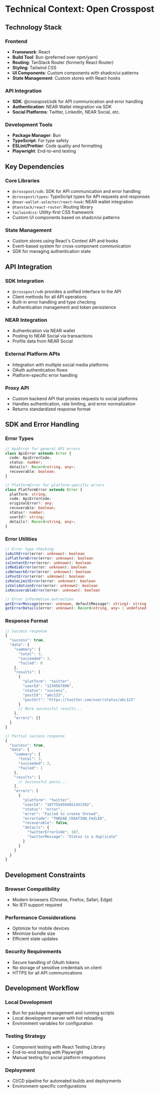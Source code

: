 # Technical Context: Open Crosspost

## Technology Stack

### Frontend

- **Framework**: React
- **Build Tool**: Bun (preferred over npm/yarn)
- **Routing**: TanStack Router (formerly React Router)
- **Styling**: Tailwind CSS
- **UI Components**: Custom components with shadcn/ui patterns
- **State Management**: Custom stores with React hooks

### API Integration

- **SDK**: @crosspost/sdk for API communication and error handling
- **Authentication**: NEAR Wallet integration via SDK
- **Social Platforms**: Twitter, LinkedIn, NEAR Social, etc.

### Development Tools

- **Package Manager**: Bun
- **TypeScript**: For type safety
- **ESLint/Prettier**: Code quality and formatting
- **Playwright**: End-to-end testing

## Key Dependencies

### Core Libraries

- `@crosspost/sdk`: SDK for API communication and error handling
- `@crosspost/types`: TypeScript types for API requests and responses
- `@near-wallet-selector/react-hook`: NEAR wallet integration
- `@tanstack/react-router`: Routing library
- `tailwindcss`: Utility-first CSS framework
- Custom UI components based on shadcn/ui patterns

### State Management

- Custom stores using React's Context API and hooks
- Event-based system for cross-component communication
- SDK for managing authentication state

## API Integration

### SDK Integration

- `@crosspost/sdk` provides a unified interface to the API
- Client methods for all API operations
- Built-in error handling and type checking
- Authentication management and token persistence

### NEAR Integration

- Authentication via NEAR wallet
- Posting to NEAR Social via transactions
- Profile data from NEAR Social

### External Platform APIs

- Integration with multiple social media platforms
- OAuth authentication flows
- Platform-specific error handling

### Proxy API

- Custom backend API that proxies requests to social platforms
- Handles authentication, rate limiting, and error normalization
- Returns standardized response format

## SDK and Error Handling

### Error Types

```typescript
// ApiError for general API errors
class ApiError extends Error {
  code: ApiErrorCode;
  status: number;
  details?: Record<string, any>;
  recoverable: boolean;
}

// PlatformError for platform-specific errors
class PlatformError extends Error {
  platform: string;
  code: ApiErrorCode;
  originalError?: any;
  recoverable: boolean;
  status?: number;
  userId?: string;
  details?: Record<string, any>;
}
```

### Error Utilities

```typescript
// Error type checking
isAuthError(error: unknown): boolean
isPlatformError(error: unknown): boolean
isContentError(error: unknown): boolean
isMediaError(error: unknown): boolean
isNetworkError(error: unknown): boolean
isPostError(error: unknown): boolean
isRateLimitError(error: unknown): boolean
isValidationError(error: unknown): boolean
isRecoverableError(error: unknown): boolean

// Error information extraction
getErrorMessage(error: unknown, defaultMessage?: string): string
getErrorDetails(error: unknown): Record<string, any> | undefined
```

### Response Format

```typescript
// Success response
{
  "success": true,
  "data": {
    "summary": {
      "total": 3,
      "succeeded": 3,
      "failed": 0
    },
    "results": [
      {
        "platform": "twitter",
        "userId": "1234567890",
        "status": "success",
        "postId": "abc123",
        "postUrl": "https://twitter.com/user/status/abc123"
      }
      // More successful results...
    ],
    "errors": []
  }
}

// Partial success response
{
  "success": true,
  "data": {
    "summary": {
      "total": 3,
      "succeeded": 2,
      "failed": 1
    },
    "results": [
      // Successful posts...
    ],
    "errors": [
      {
        "platform": "twitter",
        "userId": "1877554594651451392",
        "status": "error",
        "error": "Failed to create thread",
        "errorCode": "THREAD_CREATION_FAILED",
        "recoverable": false,
        "details": {
          "twitterErrorCode": 187,
          "twitterMessage": "Status is a duplicate"
        }
      }
    ]
  }
}
```

## Development Constraints

### Browser Compatibility

- Modern browsers (Chrome, Firefox, Safari, Edge)
- No IE11 support required

### Performance Considerations

- Optimize for mobile devices
- Minimize bundle size
- Efficient state updates

### Security Requirements

- Secure handling of OAuth tokens
- No storage of sensitive credentials on client
- HTTPS for all API communications

## Development Workflow

### Local Development

- Bun for package management and running scripts
- Local development server with hot reloading
- Environment variables for configuration

### Testing Strategy

- Component testing with React Testing Library
- End-to-end testing with Playwright
- Manual testing for social platform integrations

### Deployment

- CI/CD pipeline for automated builds and deployments
- Environment-specific configurations

